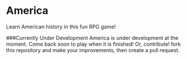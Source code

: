 America
=======

Learn American history in this fun RPG game!

###Currently Under Development
America is under development at the moment. Come back soon to play when it is finished! Or, contribute!
fork this repository and make your improvements, then create a pull request.